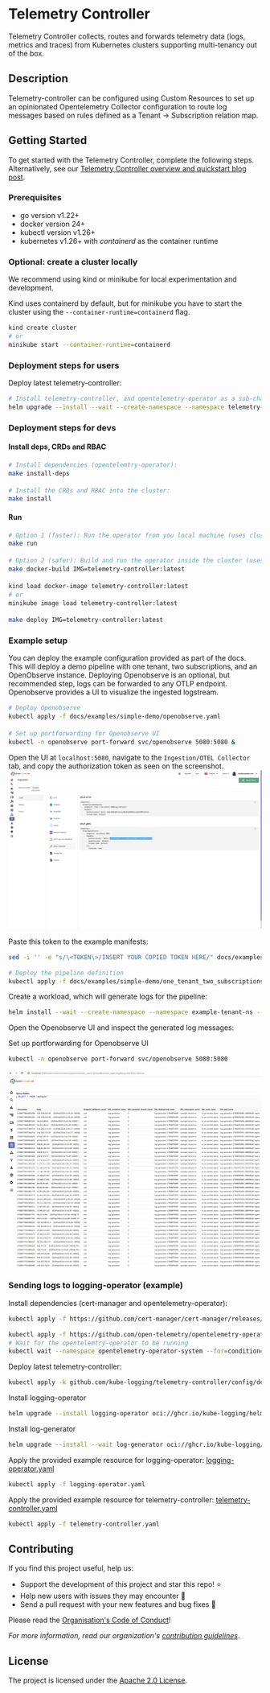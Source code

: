 # Telemetry Controller

Telemetry Controller collects, routes and forwards telemetry data (logs, metrics and traces) from Kubernetes clusters
supporting multi-tenancy out of the box.

## Description

Telemetry-controller can be configured using Custom Resources to set up an opinionated Opentelemetry Collector configuration to route log messages based on rules defined as a Tenant -> Subscription relation map.

## Getting Started

To get started with the Telemetry Controller, complete the following steps. Alternatively, see our [Telemetry Controller overview and quickstart blog post](https://axoflow.com/reinvent-kubernetes-logging-with-telemetry-controller/).

### Prerequisites

- go version v1.22+
- docker version 24+
- kubectl version v1.26+
- kubernetes v1.26+ with *containerd* as the container runtime

### Optional: create a cluster locally

We recommend using kind or minikube for local experimentation and development.

Kind uses containerd by default, but for minikube you have to start the cluster using the `--container-runtime=containerd` flag.

```sh
kind create cluster
# or
minikube start --container-runtime=containerd
```

### Deployment steps for users

Deploy latest telemetry-controller:

```sh
# Install telemetry-controller, and opentelemetry-operator as a sub-chart
helm upgrade --install --wait --create-namespace --namespace telemetry-controller-system telemetry-controller oci://ghcr.io/kube-logging/helm-charts/telemetry-controller
```

### Deployment steps for devs

#### Install deps, CRDs and RBAC

```sh
# Install dependencies (opentelemtry-operator):
make install-deps

# Install the CRDs and RBAC into the cluster:
make install
```

#### Run

```sh
# Option 1 (faster): Run the operator from you local machine (uses cluster-admin rights)
make run

# Option 2 (safer): Build and run the operator inside the cluster (uses proper RBAC)
make docker-build IMG=telemetry-controller:latest

kind load docker-image telemetry-controller:latest
# or
minikube image load telemetry-controller:latest

make deploy IMG=telemetry-controller:latest
```

### Example setup

You can deploy the example configuration provided as part of the docs. This will deploy a demo pipeline with one tenant, two subscriptions, and an OpenObserve instance.
Deploying Openobserve is an optional, but recommended step, logs can be forwarded to any OTLP endpoint. Openobserve provides a UI to visualize the ingested logstream.

```sh
# Deploy Openobserve
kubectl apply -f docs/examples/simple-demo/openobserve.yaml

# Set up portforwarding for Openobserve UI
kubectl -n openobserve port-forward svc/openobserve 5080:5080 &
```

Open the UI at `localhost:5080`, navigate to the `Ingestion/OTEL Collector` tab, and copy the authorization token as seen on the screenshot.
![Openobserve auth](docs/assets/openobserve-auth.png)

Paste this token to the example manifests:

```sh
sed -i '' -e "s/\<TOKEN\>/INSERT YOUR COPIED TOKEN HERE/" docs/examples/simple-demo/one_tenant_two_subscriptions.yaml
```

```sh
# Deploy the pipeline definition
kubectl apply -f docs/examples/simple-demo/one_tenant_two_subscriptions.yaml
```

Create a workload, which will generate logs for the pipeline:

```sh
helm install --wait --create-namespace --namespace example-tenant-ns --generate-name oci://ghcr.io/kube-logging/helm-charts/log-generator
```

Open the Openobserve UI and inspect the generated log messages:

Set up portforwarding for Openobserve UI

```sh
kubectl -n openobserve port-forward svc/openobserve 5080:5080
```

![Openobserve logs](docs/assets/openobserve-logs.png)

### Sending logs to logging-operator (example)

Install dependencies (cert-manager and opentelemetry-operator):

```sh
kubectl apply -f https://github.com/cert-manager/cert-manager/releases/download/v1.14.4/cert-manager.yaml
```

```sh
kubectl apply -f https://github.com/open-telemetry/opentelemetry-operator/releases/download/v0.104.0/opentelemetry-operator.yaml
# Wait for the opentelemtry-operator to be running
kubectl wait --namespace opentelemetry-operator-system --for=condition=available deployment/opentelemetry-operator-controller-manager --timeout=300s
```

Deploy latest telemetry-controller:

```sh
kubectl apply -k github.com/kube-logging/telemetry-controller/config/default --server-side
```

Install logging-operator

```sh
helm upgrade --install logging-operator oci://ghcr.io/kube-logging/helm-charts/logging-operator --version=4.6.0 -n logging-operator --create-namespace
```

Install log-generator

```sh
helm upgrade --install --wait log-generator oci://ghcr.io/kube-logging/helm-charts/log-generator -n log-generator --create-namespace
```

Apply the provided example resource for logging-operator: [logging-operator.yaml](./docs/examples/fluent-forward/logging-operator.yaml)

```sh
kubectl apply -f logging-operator.yaml
```

Apply the provided example resource for telemetry-controller: [telemetry-controller.yaml](./docs/examples/fluent-forward/telemetry-controller.yaml)

```sh
kubectl apply -f telemetry-controller.yaml
```

## Contributing

If you find this project useful, help us:

- Support the development of this project and star this repo! :star:
- Help new users with issues they may encounter :muscle:
- Send a pull request with your new features and bug fixes :rocket:

Please read the [Organisation's Code of Conduct](https://github.com/kube-logging/.github/blob/main/CODE_OF_CONDUCT.md)!

*For more information, read our organization's [contribution guidelines](https://github.com/kube-logging/.github/blob/main/CONTRIBUTING.md)*.

## License

The project is licensed under the [Apache 2.0 License](LICENSE).
